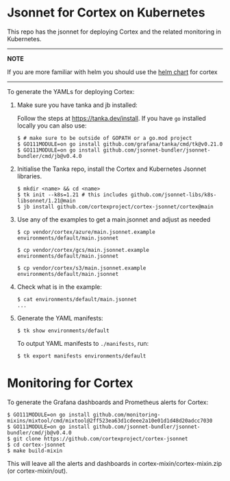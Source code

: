# Jsonnet for Cortex on Kubernetes

This repo has the jsonnet for deploying Cortex and the related monitoring in Kubernetes.

---
**NOTE**

If you are more familiar with helm you should use the [helm chart](https://cortexproject.github.io/cortex-helm-chart/) for cortex

---

To generate the YAMLs for deploying Cortex:

1. Make sure you have tanka and jb installed:

    Follow the steps at https://tanka.dev/install. If you have `go` installed locally you can also use:

    ```console
    $ # make sure to be outside of GOPATH or a go.mod project
    $ GO111MODULE=on go install github.com/grafana/tanka/cmd/tk@v0.21.0
    $ GO111MODULE=on go install github.com/jsonnet-bundler/jsonnet-bundler/cmd/jb@v0.4.0
    ```

1. Initialise the Tanka repo, install the Cortex and Kubernetes Jsonnet libraries.

    ```console
    $ mkdir <name> && cd <name>
    $ tk init --k8s=1.21 # this includes github.com/jsonnet-libs/k8s-libsonnet/1.21@main
    $ jb install github.com/cortexproject/cortex-jsonnet/cortex@main
    ```

1. Use any of the examples to get a main.jsonnet and adjust as needed

    ```console
    $ cp vendor/cortex/azure/main.jsonnet.example environments/default/main.jsonnet
    ```

    ```console
    $ cp vendor/cortex/gcs/main.jsonnet.example environments/default/main.jsonnet
    ```

    ```console
    $ cp vendor/cortex/s3/main.jsonnet.example environments/default/main.jsonnet
    ```

1. Check what is in the example:

    ```console
    $ cat environments/default/main.jsonnet
    ...
    ```

1. Generate the YAML manifests:

    ```console
    $ tk show environments/default
    ```

    To output YAML manifests to `./manifests`, run:

    ```console
    $ tk export manifests environments/default
    ```

# Monitoring for Cortex

To generate the Grafana dashboards and Prometheus alerts for Cortex:

```console
$ GO111MODULE=on go install github.com/monitoring-mixins/mixtool/cmd/mixtool@2ff523ea63d1cdeee2a10e01d1d48d20adcc7030
$ GO111MODULE=on go install github.com/jsonnet-bundler/jsonnet-bundler/cmd/jb@v0.4.0
$ git clone https://github.com/cortexproject/cortex-jsonnet
$ cd cortex-jsonnet
$ make build-mixin
```

This will leave all the alerts and dashboards in cortex-mixin/cortex-mixin.zip (or cortex-mixin/out).
